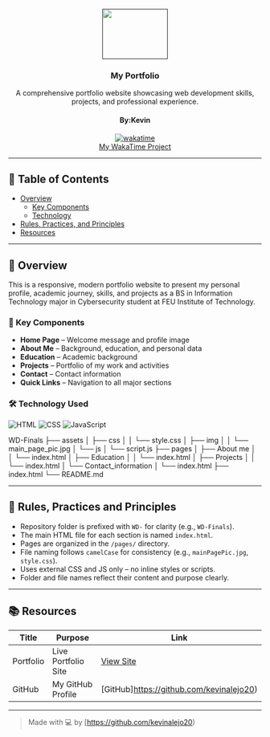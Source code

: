 <a name="readme-top"></a>

<div align="center">
  <a href="">
    <img src="./assets/img/kev.png" alt="" width="130" height="100">
  </a>
  <h3 align="center">My Portfolio</h3>
  <p align="center">
    A comprehensive portfolio website showcasing web development skills, projects, and professional experience.
  </p>
  <h4 align="center">By:Kevin</h4>

  [![wakatime](https://wakatime.com/badge/user/018dd99a-4985-4f98-8216-6ca6fe2ce0f8/project/63501637-9a31-42f0-960d-4d0ab47977f8.svg)](https://wakatime.com/badge/user/018dd99a-4985-4f98-8216-6ca6fe2ce0f8/project/63501637-9a31-42f0-960d-4d0ab47977f8)
  <br />
  <a href="https://wakatime.com/@8a4344d8-d020-4065-83a2-c103e04a6752/projects/cimzrmabqc?start=2025-06-26&end=2025-07-02">My WakaTime Project</a>
</div>

---

## 📑 Table of Contents

- [Overview](#overview)
  - [Key Components](#key-components)
  - [Technology](#technology)
- [Rules, Practices, and Principles](#rules-practices-and-principles)
- [Resources](#resources)

---

## 🧭 Overview

This is a responsive, modern portfolio website to present my personal profile, academic journey, skills, and projects as a BS in Information Technology major in Cybersecurity student at FEU Institute of Technology.

### 🔑 Key Components

- **Home Page** – Welcome message and profile image
- **About Me** – Background, education, and personal data
- **Education** – Academic background 
- **Projects** – Portfolio of my work and activities
- **Contact** – Contact information
- **Quick Links** – Navigation to all major sections

### 🛠️ Technology Used

![HTML](https://img.shields.io/badge/HTML-E34F26?style=for-the-badge&logo=html5&logoColor=white)
![CSS](https://img.shields.io/badge/CSS-1572B6?style=for-the-badge&logo=css3&logoColor=white)
![JavaScript](https://img.shields.io/badge/JavaScript-F7DF1E?style=for-the-badge&logo=javascript&logoColor=black)


WD-Finals
├── assets
│ ├── css
│ │ └── style.css
│ ├── img
│ │ └── main_page_pic.jpg
│ └── js
│ └── script.js
├── pages
│ ├── About me
│ │ └── index.html
│ ├── Education
│ │ └── index.html
│ ├── Projects
│ │ └── index.html
│ └── Contact_information
│ └── index.html
├── index.html
└── README.md



---

## 📘 Rules, Practices and Principles

- Repository folder is prefixed with `WD-` for clarity (e.g., `WD-Finals`).
- The main HTML file for each section is named `index.html`.
- Pages are organized in the `/pages/` directory.
- File naming follows `camelCase` for consistency (e.g., `mainPagePic.jpg`, `style.css`).
- Uses external CSS and JS only – no inline styles or scripts.
- Folder and file names reflect their content and purpose clearly.

---

## 📚 Resources

| Title     | Purpose            | Link                                                           |
|-----------|--------------------|----------------------------------------------------------------|
| Portfolio | Live Portfolio Site | [View Site](https://watoshiiie0106.github.io/finals-portfolio/index.html) |
| GitHub    | My GitHub Profile  | [GitHub]https://github.com/kevinalejo20)                    |

---

> Made with 💻 by [https://github.com/kevinalejo20)




